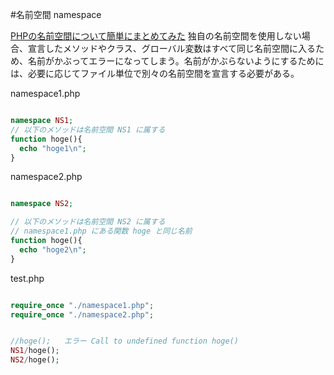 #名前空間 namespace
<!-- namespace:: -->
[PHPの名前空間について簡単にまとめてみた](http://ucwd.jp/blog/736)
  独自の名前空間を使用しない場合、宣言したメソッドやクラス、グローバル変数はすべて同じ名前空間に入るため、名前がかぶってエラーになってしまう。名前がかぶらないようにするためには、必要に応じてファイル単位で別々の名前空間を宣言する必要がある。

namespace1.php

```php

namespace NS1;
// 以下のメソッドは名前空間 NS1 に属する
function hoge(){
  echo "hoge1\n";
}
```

namespace2.php

```php

namespace NS2;

// 以下のメソッドは名前空間 NS2 に属する
// namespace1.php にある関数 hoge と同じ名前
function hoge(){
  echo "hoge2\n";
}
```

test.php

```php

require_once "./namespace1.php";
require_once "./namespace2.php";


//hoge();   エラー Call to undefined function hoge()
NS1/hoge();
NS2/hoge();
```